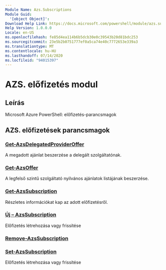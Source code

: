 ```yaml
---
Module Name: Azs.Subscriptions
Module Guid:
  '[object Object]': 
Download Help Link: https://docs.microsoft.com/powershell/module/azs.subscriptions
Help Version: 1.0.0.0
Locale: en-US
ms.openlocfilehash: fe85d4ea114b6b5dcb30e0c39543b20d81bdc253
ms.sourcegitcommit: 23e5b2b0751777ef0a5ca74e40c7772653e339a3
ms.translationtype: MT
ms.contentlocale: hu-HU
ms.lasthandoff: 07/14/2020
ms.locfileid: "94015397"
---
```

# AZS. előfizetés modul
## Leírás
Microsoft Azure PowerShell: előfizetés-parancsmagok

## AZS. előfizetések parancsmagok
### [Get-AzsDelegatedProviderOffer](Get-AzsDelegatedProviderOffer.md)
A megadott ajánlat beszerzése a delegált szolgáltatónak.

### [Get-AzsOffer](Get-AzsOffer.md)
A legfelső szintű szolgáltató nyilvános ajánlatok listájának beszerzése.

### [Get-AzsSubscription](Get-AzsSubscription.md)
Részletes információkat kap az adott előfizetésről.

### [Új – AzsSubscription](New-AzsSubscription.md)
Előfizetés létrehozása vagy frissítése

### [Remove-AzsSubscription](Remove-AzsSubscription.md)


### [Set-AzsSubscription](Set-AzsSubscription.md)
Előfizetés létrehozása vagy frissítése

